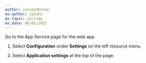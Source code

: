 ```yaml
---
author: jessmjohnson
ms.author: jejohn
ms.topic: include
ms.date: 06/01/2022
---
```


Go to the App Service page for the web app.

1. Select **Configuration** under **Settings** on the left resource menu.

1. Select **Application settings** at the top of the page.
